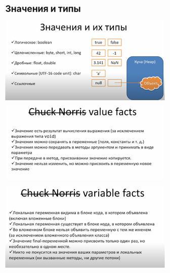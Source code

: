 # Значения и типы

![](<../../.gitbook/assets/image (294).png>)

![](<../../.gitbook/assets/image (429).png>)

![](<../../.gitbook/assets/image (381).png>)
